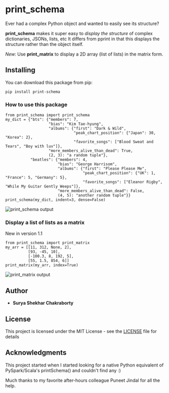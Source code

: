 # print_schema

Ever had a complex Python object and wanted to easily see its structure?

**print_schema** makes it super easy to *display the structure* of complex dictionaries, JSONs, lists, etc
It differs from pprint in that this displays the structure rather than the object itself.

*New:* Use **print_matrix** to display a 2D array (list of lists) in the matrix form.

## Installing

You can download this package from pip:
```
pip install print-schema
```

### How to use this package

```
from print_schema import print_schema
my_dict = {"bts": {"members": 7,
                   "bias": "Kim Tae-hyung",
                   "albums": {"first": "Dark & Wild",
                              "peak_chart_position": {"Japan": 30, "Korea": 2},
                              "favorite_songs": ["Blood Sweat and Tears", "Boy with luv"]},
                   "more_members_alive_than_dead": True,
                   (2, 3): "a random tuple"},
           "beatles": {"members": 4,
                       "bias": "George Harrisom",
                       "albums": {"first": "Please Please Me",
                                  "peak_chart_position": {"UK": 1, "France": 5, "Germany": 5},
                                  "favorite_songs": ["Eleanor Rigby", "While My Guitar Gently Weeps"]},
                       "more_members_alive_than_dead": False,
                       (4, 5): "another random tuple"}}
print_schema(my_dict, indent=3, dense=False)
```
![print_schema output](https://imgur.com/MZlhWLX.jpg)

### Display a list of lists as a matrix
New in version 1.1
```
from print_schema import print_matrix
my_arr = [[11, 312, None, 2],
          [93, -45, 10],
          [-100.3, 8, 192, 5],
          [55, 1.5, 854, 6]]
print_matrix(my_arr, index=True)
```
![print_matrix output](https://imgur.com/OpOnQXC.jpg)

## Author

* **Surya Shekhar Chakraborty**

## License

This project is licensed under the MIT License - see the [LICENSE](https://github.com/suryashekharc/print_schema/blob/master/LICENSE) file for details

## Acknowledgments

This project started when I started looking for a native Python equivalent of PySpark/Scala's printSchema() and couldn't find any :)

Much thanks to my favorite after-hours colleague Puneet Jindal for all the help.
